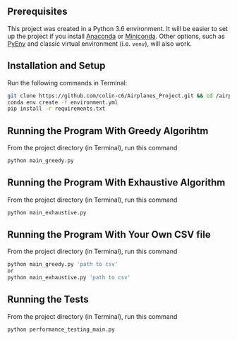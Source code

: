 Prerequisites
----------------------

This project was created in a Python 3.6 environment. It will be easier to set up the project if you install [Anaconda](https://conda.io/docs/user-guide/install/download.html) or [Miniconda](https://conda.io/miniconda.html). Other options, such as [PyEnv](https://github.com/pyenv/pyenv) and classic virtual environment (i.e. `venv`), will also work.


Installation and Setup
----------------------

Run the following commands in Terminal:

```sh
git clone https://github.com/colin-c6/Airplanes_Project.git && cd /airplanes_project
conda env create -f environment.yml
pip install -r requirements.txt
```

Running the Program With Greedy Algorihtm
-------------------

From the project directory (in Terminal), run this command

```sh
python main_greedy.py

```
Running the Program With Exhaustive Algorithm
-------------------

From the project directory (in Terminal), run this command

```sh
python main_exhaustive.py
```

Running the Program With Your Own CSV file
-------------------

From the project directory (in Terminal), run this command

```sh
python main_greedy.py 'path to csv'
or
python main_exhaustive.py 'path to csv'
```

Running the Tests
------------------

From the project directory (in Terminal), run this command

```sh
python performance_testing_main.py
```

